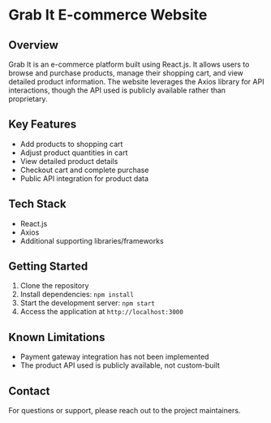 # Grab It E-commerce Website

## Overview

Grab It is an e-commerce platform built using React.js. It allows users to browse and purchase products, manage their shopping cart, and view detailed product information. The website leverages the Axios library for API interactions, though the API used is publicly available rather than proprietary.

## Key Features

- Add products to shopping cart
- Adjust product quantities in cart
- View detailed product details
- Checkout cart and complete purchase
- Public API integration for product data

## Tech Stack

- React.js
- Axios
- Additional supporting libraries/frameworks

## Getting Started

1. Clone the repository
2. Install dependencies: `npm install`
3. Start the development server: `npm start`
4. Access the application at `http://localhost:3000`

## Known Limitations

- Payment gateway integration has not been implemented
- The product API used is publicly available, not custom-built

## Contact

For questions or support, please reach out to the project maintainers.
